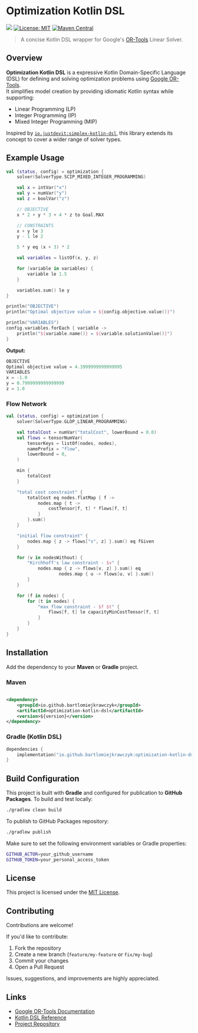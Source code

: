# Optimization Kotlin DSL

![](https://github.com/bartlomiejkrawczyk/optimization-kotlin-dsl/actions/workflows/build.yml/badge.svg)
[![License: MIT](https://img.shields.io/badge/License-MIT-green.svg)](https://opensource.org/licenses/MIT)
[![Maven Central](https://img.shields.io/maven-central/v/io.github.bartlomiejkrawczyk/optimization-kotlin-dsl)](https://search.maven.org/artifact/io.github.bartlomiejkrawczyk/optimization-kotlin-dsl)

> A concise Kotlin DSL wrapper for Google's [OR-Tools](https://developers.google.com/optimization) Linear Solver.

## Overview

**Optimization Kotlin DSL** is a expressive Kotlin Domain-Specific Language (DSL) for defining and
solving optimization problems using [Google OR-Tools](https://developers.google.com/optimization).  
It simplifies model creation by providing idiomatic Kotlin syntax while supporting:

- Linear Programming (LP)
- Integer Programming (IP)
- Mixed Integer Programming (MIP)

Inspired by [`io.justdevit:simplex-kotlin-dsl`](https://github.com/temofey1989/simplex-kotlin-dsl), this library extends
its concept to cover a wider range of solver types.

## Example Usage

```kotlin
val (status, config) = optimization {
    solver(SolverType.SCIP_MIXED_INTEGER_PROGRAMMING)

    val x = intVar("x")
    val y = numVar("y")
    val z = boolVar("z")

    // OBJECTIVE
    x * 2 + y * 3 + 4 * z to Goal.MAX

    // CONSTRAINTS
    x + y le 3
    y - 1 le 2

    5 * y eq (x + 3) * 2

    val variables = listOf(x, y, z)

    for (variable in variables) {
        variable le 1.5
    }

    variables.sum() le y
}

println("OBJECTIVE")
println("Optimal objective value = ${config.objective.value()}")

println("VARIABLES")
config.variables.forEach { variable ->
    println("${variable.name()} = ${variable.solutionValue()}")
}
````

**Output:**

```kotlin
OBJECTIVE
Optimal objective value = 4.3999999999999995
VARIABLES
x = -1.0
y = 0.7999999999999999
z = 1.0
```

### Flow Network

```kotlin
val (status, config) = optimization {
    solver(SolverType.GLOP_LINEAR_PROGRAMMING)

    val totalCost = numVar("totalCost", lowerBound = 0.0)
    val flows = tensorNumVar(
        tensorKeys = listOf(nodes, nodes),
        namePrefix = "flow",
        lowerBound = 0,
    )

    min {
        totalCost
    }

    "total cost constraint" {
        totalCost eq nodes.flatMap { f ->
            nodes.map { t ->
                costTensor[f, t] * flows[f, t]
            }
        }.sum()
    }

    "initial flow constraint" {
        nodes.map { z -> flows["s", z] }.sum() eq fGiven
    }

    for (v in nodesWithout) {
        "Kirchhoff's law constraint - $v" {
            nodes.map { z -> flows[v, z] }.sum() eq
                    nodes.map { u -> flows[u, v] }.sum()
        }
    }

    for (f in nodes) {
        for (t in nodes) {
            "max flow constraint - $f $t" {
                flows[f, t] le capacityMinCostTensor[f, t]
            }
        }
    }
}
```

## Installation

Add the dependency to your **Maven** or **Gradle** project.

### Maven

```xml

<dependency>
    <groupId>io.github.bartlomiejkrawczyk</groupId>
    <artifactId>optimization-kotlin-dsl</artifactId>
    <version>${version}</version>
</dependency>
```

### Gradle (Kotlin DSL)

```kotlin
dependencies {
    implementation("io.github.bartlomiejkrawczyk:optimization-kotlin-dsl:${version}")
}
```

## Build Configuration

This project is built with **Gradle** and configured for publication to **GitHub Packages**.
To build and test locally:

```bash
./gradlew clean build
```

To publish to GitHub Packages repository:

```bash
./gradlew publish
```

Make sure to set the following environment variables or Gradle properties:

```bash
GITHUB_ACTOR=your_github_username
GITHUB_TOKEN=your_personal_access_token
```

## License

This project is licensed under the [MIT License](https://opensource.org/licenses/MIT).

## Contributing

Contributions are welcome!

If you'd like to contribute:

1. Fork the repository
2. Create a new branch (`feature/my-feature` or `fix/my-bug`)
3. Commit your changes
4. Open a Pull Request

Issues, suggestions, and improvements are highly appreciated.

## Links

- [Google OR-Tools Documentation](https://developers.google.com/optimization)
- [Kotlin DSL Reference](https://kotlinlang.org/docs/type-safe-builders.html)
- [Project Repository](https://github.com/bartlomiejkrawczyk/optimization-kotlin-dsl)
